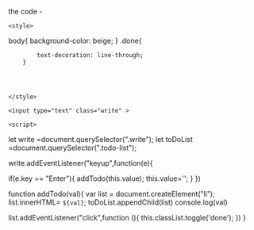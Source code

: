 the code -
<!DOCTYPE html>
<html lang="en">
<head>
    <meta charset="UTF-8">
    <meta name="viewport" content="width=device-width, initial-scale=1.0">
    <title>TO_DO</title>

    <style>
body{
    background-color: beige;
}
        .done{

            text-decoration: line-through;
        }
   
        
     
       
    </style>
</head>
<body>
    
<div>

    <input type="text" class="write" >
<ul class="todo-list"
style="list-style-type: none;">


</ul>


</div>



    <script>

let write =document.querySelector(".write");
let toDoList =document.querySelector(".todo-list");

write.addEventListener("keyup",function(e){
    
if(e.key == "Enter"){
    addTodo(this.value);
    this.value='';
}
})




function addTodo(val){
    var list = document.createElement("li");
    list.innerHTML= `${val}`;
    toDoList.appendChild(list)
    console.log(val)



list.addEventListener("click",function (){
    this.classList.toggle('done');
})
}





  </script>
</body>
</html>
